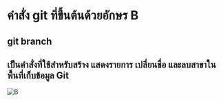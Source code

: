 # คำสั่ง git ที่ขึ้นต้นด้วยอักษร B
## git branch 
## เป็นคำสั่งที่ใช้สำหรับสร้าง แสดงรายการ เปลี่ยนชื่อ และลบสาขาในพื้นที่เก็บข้อมูล Git
![B](https://github.com/NathaphonTan/COM-LAB-I-LabSheet-Week-16/assets/144870609/c61a1f8e-e64e-4ec6-b37b-499853ecf669)
